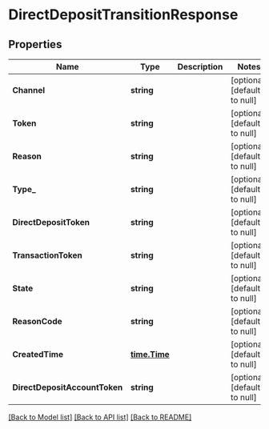 # DirectDepositTransitionResponse

## Properties
Name | Type | Description | Notes
------------ | ------------- | ------------- | -------------
**Channel** | **string** |  | [optional] [default to null]
**Token** | **string** |  | [optional] [default to null]
**Reason** | **string** |  | [optional] [default to null]
**Type_** | **string** |  | [optional] [default to null]
**DirectDepositToken** | **string** |  | [optional] [default to null]
**TransactionToken** | **string** |  | [optional] [default to null]
**State** | **string** |  | [optional] [default to null]
**ReasonCode** | **string** |  | [optional] [default to null]
**CreatedTime** | [**time.Time**](time.Time.md) |  | [optional] [default to null]
**DirectDepositAccountToken** | **string** |  | [optional] [default to null]

[[Back to Model list]](../README.md#documentation-for-models) [[Back to API list]](../README.md#documentation-for-api-endpoints) [[Back to README]](../README.md)


